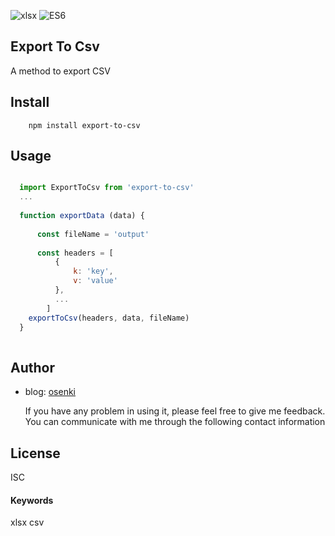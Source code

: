 ![xlsx](https://img.shields.io/badge/-xlsx-blue.svg) ![ES6](https://img.shields.io/badge/-ES6-green.svg)

## Export To Csv
A method to export CSV


## Install

```
    npm install export-to-csv
```

## Usage

```javascript

  import ExportToCsv from 'export-to-csv'
  ...
  
  function exportData (data) {
      
      const fileName = 'output'
      
      const headers = [
          {
              k: 'key',
              v: 'value'
          },
          ...
        ]
    exportToCsv(headers, data, fileName)
  }
  
```

## Author
* blog: [osenki](http://www.osenki.cn)

    If you have any problem in using it, please feel free to give me feedback. You can communicate with me through the following contact information


## License
ISC

#### Keywords

xlsx csv

